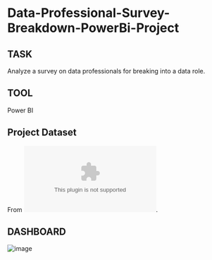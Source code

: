 # Data-Professional-Survey-Breakdown-PowerBi-Project
## TASK
Analyze a survey on data professionals for breaking into a data role.

## TOOL
Power BI

## Project Dataset
From ![AlexTheAnalyst](https://github.com/AlexTheAnalyst/Power-BI/blob/main/Power%20BI%20-%20Final%20Project.xlsx).

## DASHBOARD
![image](https://github.com/AmiraQadry/Data-Professional-Survey-Breakdown-PowerBi-Project/assets/106974489/b2875a6c-36d6-446a-881f-c7fed2d4d5dd)
